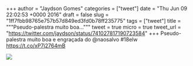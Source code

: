
+++
author = "Jaydson Gomes"
categories = ["tweet"]
date = "Thu Jun 09 22:02:53 +0000 2016"
draft = false
slug = "1ff7fbb98765e757b57d849ed3fd0b78ff235775"
tags = ["tweet"]
title = """Pseudo-palestra muito boa..."""
tweet = true
micro = true
tweet_url = "https://twitter.com/jaydson/status/741027817190723584"
+++
Pseudo-palestra muito boa e engraçada do @naosalvo #18elw https://t.co/xP7j2764mB

![](/images/tweet-media/741027817190723584-Ckio19oWsAA4bNy.jpg)